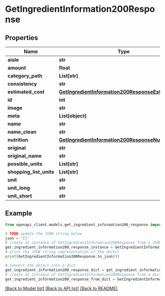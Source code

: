 # GetIngredientInformation200Response



## Properties

Name | Type | Description | Notes
------------ | ------------- | ------------- | -------------
**aisle** | **str** |  | 
**amount** | **float** |  | 
**category_path** | **List[str]** |  | 
**consistency** | **str** |  | 
**estimated_cost** | [**GetIngredientInformation200ResponseEstimatedCost**](GetIngredientInformation200ResponseEstimatedCost.md) |  | 
**id** | **int** |  | 
**image** | **str** |  | 
**meta** | **List[object]** |  | 
**name** | **str** |  | 
**name_clean** | **str** |  | 
**nutrition** | [**GetIngredientInformation200ResponseNutrition**](GetIngredientInformation200ResponseNutrition.md) |  | 
**original** | **str** |  | 
**original_name** | **str** |  | 
**possible_units** | **List[str]** |  | 
**shopping_list_units** | **List[str]** |  | 
**unit** | **str** |  | 
**unit_long** | **str** |  | 
**unit_short** | **str** |  | 

## Example

```python
from openapi_client.models.get_ingredient_information200_response import GetIngredientInformation200Response

# TODO update the JSON string below
json = "{}"
# create an instance of GetIngredientInformation200Response from a JSON string
get_ingredient_information200_response_instance = GetIngredientInformation200Response.from_json(json)
# print the JSON string representation of the object
print(GetIngredientInformation200Response.to_json())

# convert the object into a dict
get_ingredient_information200_response_dict = get_ingredient_information200_response_instance.to_dict()
# create an instance of GetIngredientInformation200Response from a dict
get_ingredient_information200_response_from_dict = GetIngredientInformation200Response.from_dict(get_ingredient_information200_response_dict)
```
[[Back to Model list]](../README.md#documentation-for-models) [[Back to API list]](../README.md#documentation-for-api-endpoints) [[Back to README]](../README.md)


